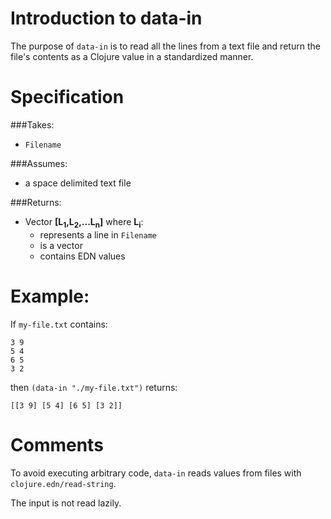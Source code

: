 # Introduction to data-in
The purpose of `data-in` is to read all the lines from a text file and return the file's contents as a Clojure value in a standardized manner.

# Specification
###Takes:
  + `Filename`

###Assumes:
  + a space delimited text file

###Returns:
  + Vector **[L<sub>1</sub>,L<sub>2</sub>,...L<sub>n</sub>]** where **L<sub>i</sub>**:
    + represents a line in `Filename`
	+ is a vector
	+ contains EDN values

# Example:
If `my-file.txt` contains:

    3 9
    5 4
    6 5
    3 2

then `(data-in "./my-file.txt")` returns:

`[[3 9] [5 4] [6 5] [3 2]]`

# Comments
To avoid executing arbitrary code, `data-in` reads values from files with `clojure.edn/read-string`.

The input is not read lazily.
